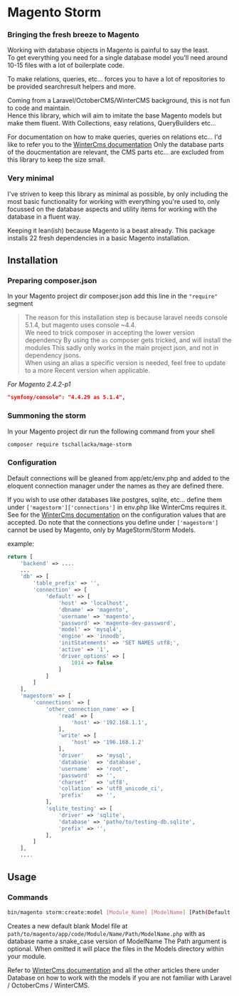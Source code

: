 # Magento Storm
### Bringing the fresh breeze to Magento

Working with database objects in Magento is painful to say the least.   
To get everything you need for a single database model you'll need around 10-15 files
with a lot of boilerplate code.

To make relations, queries, etc... forces you to have a lot of repositories to be provided
searchresult helpers and more.

Coming from a Laravel/OctoberCMS/WinterCMS background, this is not fun to code and maintain.  
Hence this library, which will aim to imitate the base Magento models but make them fluent.
With Collections, easy relations, QueryBuilders etc...

For documentation on how to make queries, queries on relations etc... I'd like to refer you to the
[WinterCms documentation](https://wintercms.com/docs/database/basics) Only the database parts of the doucmentation 
are relevant, the CMS parts etc... are excluded from this library to keep the size small.

### Very minimal

I've striven to keep this library as minimal as possible, by only including the most 
basic functionality for working with everything you're used to, only focussed on the 
database aspects and utility items for working with the database in a fluent way.

Keeping it lean(ish) because Magento is a beast already.
This package installs 22 fresh dependencies in a basic Magento installation.

## Installation
### Preparing composer.json
In your Magento project dir composer.json add this line in the `"require"` segment
> The reason for this installation step is because laravel needs 
> console 5.1.4, but magento uses console ~4.4.  
> We need to trick composer in accepting the lower version dependency
> By using the `as` composer gets tricked, and will install the modules
> This sadly only works in the main project json, and not in dependency jsons.  
> When using an alias a specific version is needed, feel free to update to a more
> Recent version when applicable.

*For Magento 2.4.2-p1*
```json
"symfony/console": "4.4.29 as 5.1.4",
```
### Summoning the storm
In your Magento project dir run the following command from your shell
```bash
composer require tschallacka/mage-storm
```

### Configuration

Default connections will be gleaned from app/etc/env.php and added to the eloquent connection manager
under the names as they are defined there.

If you wish to use other databases like postgres, sqlite, etc... define them under `['magestorm']['connections']`
in env.php like WinterCms requires it. See for the [WinterCms documentation](https://wintercms.com/docs/database/basics) on the configuration values that are accepted. 
Do note that the connections you define under `['magestorm']` cannot be used by Magento, only by MageStorm/Storm Models.

example:

```php
return [
    'backend' => ....
    ...
    'db' => [
        'table_prefix' => '',
        'connection' => [
            'default' => [
                'host' => 'localhost',
                'dbname' => 'magento',
                'username' => 'magento',
                'password' => 'magento-dev-password',
                'model' => 'mysql4',
                'engine' => 'innodb',
                'initStatements' => 'SET NAMES utf8;',
                'active' => '1',
                'driver_options' => [
                    1014 => false
                ]
            ]
        ]
    ],
    'magestorm' => [
        'connections' => [
            'other_connection_name' => [
                'read' => [
                    'host' => '192.168.1.1',
                ],
                'write' => [
                    'host' => '196.168.1.2'
                ],
                'driver'    => 'mysql',
                'database'  => 'database',
                'username'  => 'root',
                'password'  => '',
                'charset'   => 'utf8',
                'collation' => 'utf8_unicode_ci',
                'prefix'    => '',
            ],
            'sqlite_testing' => [
                'driver' => 'sqlite',
                'database' => 'patho/to/testing-db.sqlite',
                'prefix' => '',
            ],
        ]
    ],
    ....
```

## Usage

### Commands

```bash
bin/magento storm:create:model [Module_Name] [ModelName] [Path(Default: "Models")]
```

Creates a new default blank Model file at `path/to/magento/app/code/Module/Name/Path/ModelName.php` with as database name a snake_case version of ModelName
The Path argument is optional. When omitted it will place the files in the Models directory within your module.

Refer to [WinterCms documentation](https://wintercms.com/docs/database/basics) and all the other articles there under Database on how to work with the models if you are not familiar with Laravel / OctoberCms / WinterCMS.
